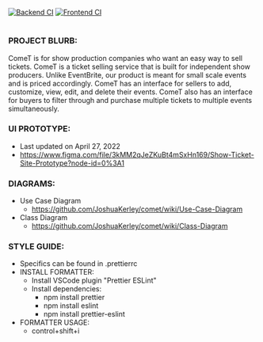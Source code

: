 [![Backend CI](https://github.com/JoshuaKerley/comet/actions/workflows/backend.yml/badge.svg)](https://github.com/JoshuaKerley/comet/actions/workflows/backend.yml) [![Frontend CI](https://github.com/JoshuaKerley/comet/actions/workflows/frontend.yml/badge.svg)](https://github.com/JoshuaKerley/comet/actions/workflows/frontend.yml)

#

### PROJECT BLURB:

ComeT is for show production companies who want an easy way to sell tickets. ComeT is a ticket selling service that is built for independent show producers. Unlike EventBrite, our product is meant for small scale events and is priced accordingly. ComeT has an interface for sellers to add, customize, view, edit, and delete their events. ComeT also has an interface for buyers to filter through and purchase multiple tickets to multiple events simultaneously.

### UI PROTOTYPE:

-   Last updated on April 27, 2022
-   https://www.figma.com/file/3kMM2qJeZKuBt4mSxHn169/Show-Ticket-Site-Prototype?node-id=0%3A1

### DIAGRAMS:

- Use Case Diagram
    - https://github.com/JoshuaKerley/comet/wiki/Use-Case-Diagram
- Class Diagram
    - https://github.com/JoshuaKerley/comet/wiki/Class-Diagram

### STYLE GUIDE:

-   Specifics can be found in .prettierrc
-   INSTALL FORMATTER:
    -   Install VSCode plugin "Prettier ESLint"
    -   Install dependencies:
        -   npm install prettier
        -   npm install eslint
        -   npm install prettier-eslint
-   FORMATTER USAGE:
    -   control+shift+i

